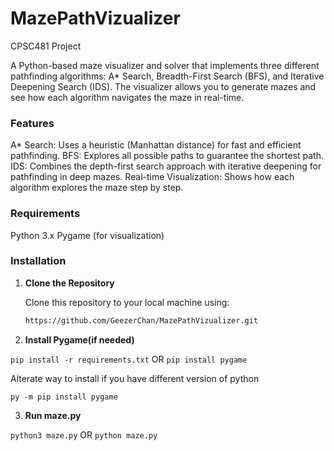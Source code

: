 # MazePathVizualizer

CPSC481 Project

A Python-based maze visualizer and solver that implements three different pathfinding algorithms: A\* Search, Breadth-First Search (BFS), and Iterative Deepening Search (IDS). The visualizer allows you to generate mazes and see how each algorithm navigates the maze in real-time.

### Features

A\* Search: Uses a heuristic (Manhattan distance) for fast and efficient pathfinding.
BFS: Explores all possible paths to guarantee the shortest path.
IDS: Combines the depth-first search approach with iterative deepening for pathfinding in deep mazes.
Real-time Visualization: Shows how each algorithm explores the maze step by step.

### Requirements

Python 3.x
Pygame (for visualization)

### Installation

1. **Clone the Repository**

   Clone this repository to your local machine using:

   ```bash
   https://github.com/GeezerChan/MazePathVizualizer.git
   ```

2. **Install Pygame(if needed)**

``` pip install -r requirements.txt ```
OR
``` pip install pygame ```

Alterate way to install if you have different version of python

``` py -m pip install pygame ```

3. **Run maze.py**

``` python3 maze.py ```
OR
``` python maze.py ```
